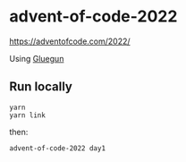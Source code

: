# advent-of-code-2022

https://adventofcode.com/2022/

Using [Gluegun](https://github.com/infinitered/gluegun#readme)

## Run locally
```
yarn
yarn link
```

then:

```
advent-of-code-2022 day1
```